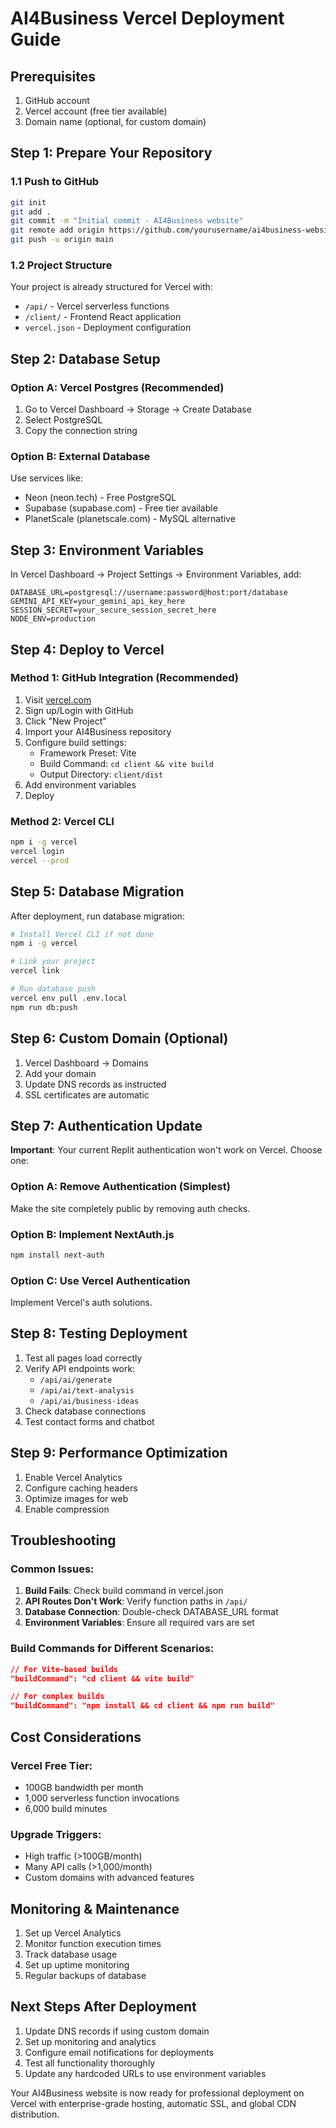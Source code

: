 # AI4Business Vercel Deployment Guide

## Prerequisites
1. GitHub account
2. Vercel account (free tier available)
3. Domain name (optional, for custom domain)

## Step 1: Prepare Your Repository

### 1.1 Push to GitHub
```bash
git init
git add .
git commit -m "Initial commit - AI4Business website"
git remote add origin https://github.com/yourusername/ai4business-website.git
git push -u origin main
```

### 1.2 Project Structure
Your project is already structured for Vercel with:
- `/api/` - Vercel serverless functions
- `/client/` - Frontend React application
- `vercel.json` - Deployment configuration

## Step 2: Database Setup

### Option A: Vercel Postgres (Recommended)
1. Go to Vercel Dashboard → Storage → Create Database
2. Select PostgreSQL
3. Copy the connection string

### Option B: External Database
Use services like:
- Neon (neon.tech) - Free PostgreSQL
- Supabase (supabase.com) - Free tier available
- PlanetScale (planetscale.com) - MySQL alternative

## Step 3: Environment Variables

In Vercel Dashboard → Project Settings → Environment Variables, add:

```
DATABASE_URL=postgresql://username:password@host:port/database
GEMINI_API_KEY=your_gemini_api_key_here
SESSION_SECRET=your_secure_session_secret_here
NODE_ENV=production
```

## Step 4: Deploy to Vercel

### Method 1: GitHub Integration (Recommended)
1. Visit [vercel.com](https://vercel.com)
2. Sign up/Login with GitHub
3. Click "New Project"
4. Import your AI4Business repository
5. Configure build settings:
   - Framework Preset: Vite
   - Build Command: `cd client && vite build`
   - Output Directory: `client/dist`
6. Add environment variables
7. Deploy

### Method 2: Vercel CLI
```bash
npm i -g vercel
vercel login
vercel --prod
```

## Step 5: Database Migration

After deployment, run database migration:
```bash
# Install Vercel CLI if not done
npm i -g vercel

# Link your project
vercel link

# Run database push
vercel env pull .env.local
npm run db:push
```

## Step 6: Custom Domain (Optional)

1. Vercel Dashboard → Domains
2. Add your domain
3. Update DNS records as instructed
4. SSL certificates are automatic

## Step 7: Authentication Update

**Important**: Your current Replit authentication won't work on Vercel. Choose one:

### Option A: Remove Authentication (Simplest)
Make the site completely public by removing auth checks.

### Option B: Implement NextAuth.js
```bash
npm install next-auth
```

### Option C: Use Vercel Authentication
Implement Vercel's auth solutions.

## Step 8: Testing Deployment

1. Test all pages load correctly
2. Verify API endpoints work:
   - `/api/ai/generate`
   - `/api/ai/text-analysis`
   - `/api/ai/business-ideas`
3. Check database connections
4. Test contact forms and chatbot

## Step 9: Performance Optimization

1. Enable Vercel Analytics
2. Configure caching headers
3. Optimize images for web
4. Enable compression

## Troubleshooting

### Common Issues:
1. **Build Fails**: Check build command in vercel.json
2. **API Routes Don't Work**: Verify function paths in `/api/`
3. **Database Connection**: Double-check DATABASE_URL format
4. **Environment Variables**: Ensure all required vars are set

### Build Commands for Different Scenarios:
```json
// For Vite-based builds
"buildCommand": "cd client && vite build"

// For complex builds
"buildCommand": "npm install && cd client && npm run build"
```

## Cost Considerations

### Vercel Free Tier:
- 100GB bandwidth per month
- 1,000 serverless function invocations
- 6,000 build minutes

### Upgrade Triggers:
- High traffic (>100GB/month)
- Many API calls (>1,000/month)
- Custom domains with advanced features

## Monitoring & Maintenance

1. Set up Vercel Analytics
2. Monitor function execution times
3. Track database usage
4. Set up uptime monitoring
5. Regular backups of database

## Next Steps After Deployment

1. Update DNS records if using custom domain
2. Set up monitoring and analytics
3. Configure email notifications for deployments
4. Test all functionality thoroughly
5. Update any hardcoded URLs to use environment variables

Your AI4Business website is now ready for professional deployment on Vercel with enterprise-grade hosting, automatic SSL, and global CDN distribution.